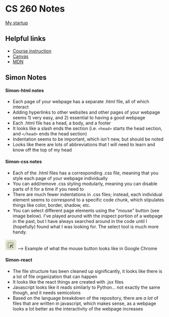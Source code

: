 # CS 260 Notes

[My startup](https://github.com/Peppermint6443/startup.git)

## Helpful links

- [Course instruction](https://github.com/webprogramming260)
- [Canvas](https://byu.instructure.com)
- [MDN](https://developer.mozilla.org)

## Simon Notes

#### Simon-html notes
* Each page of your webpage has a separate .html file, all of which interact
* Adding hyperlinks to other websites and other pages of your webpage seems 1) very easy, and 2) essential to having a good webpage
* Each .html file has a head, a body, and a footer
* It looks like a slash ends the section (i.e. `<head>` starts the head section, and `</head>` ends the head section)
* Indentation seems to be important, which isn't new, but should be noted
* Looks like there are lots of abbreviations that I will need to learn and know off the top of my head

#### Simon-css notes
* Each of the .html files has a corresponding .css file, meaning that you style each page of your webpage individually
* You can add/remove .css styling modularly, meaning you can disable parts of it for a time if you need to
* There are much fewer indentations in .css files; instead, each individual element seems to correspond to a specific code chunk, which stipulates things like color, border, shadow, etc.
* You can select different page elements using the "mouse" button (see image below). I've played around with the inspect portion of a webpage in the past, but I have always searched around in the code until I (hopefully) found what I was looking for. The select tool is much more handy. 

![Mouse Button](mouse_button_screenshot.png) --> Example of what the mouse button looks like in Google Chrome

#### Simon-react
* The file structure has been cleaned up significantly, it looks like there is a lot of file organization that can happen
* It looks like the react things are created with .jsx files
* Javascript looks like it reads similarly to Python... not exactly the same though, and it needs semicolons
* Based on the language breakdown of the repository, there are *a lot* of files that are written in javascript, which makes sense, as a webpage looks a lot better as the interactivity of the webpage increases
